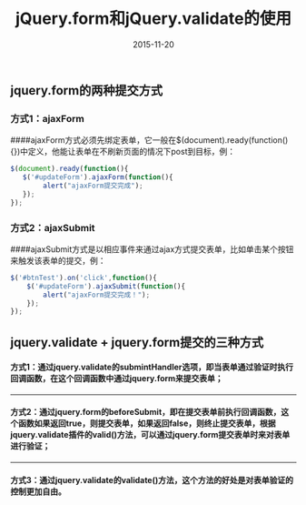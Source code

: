 ﻿---
title: jQuery.form和jQuery.validate的使用
date: 2015-11-20
top: 3
categories: [前端]
tags: [jQuery]
description: "前端学习中的一些收获。"
---
<!--more-->
## jquery.form的两种提交方式
### 方式1：ajaxForm
####ajaxForm方式必须先绑定表单，它一般在$(document).ready(function(){})中定义，他能让表单在不刷新页面的情况下post到目标，例：

``` javascript
$(document).ready(function(){
   $('#updateForm').ajaxForm(function(){
        alert("ajaxForm提交完成");
   }); 
});
```

### 方式2：ajaxSubmit
####ajaxSubmit方式是以相应事件来通过ajax方式提交表单，比如单击某个按钮来触发该表单的提交，例：

``` javascript
$('#btnTest').on('click',function(){
    $('#updateForm').ajaxSubmit(function(){
        alert("ajaxForm提交完成！");
    });
});
```
## jquery.validate + jquery.form提交的三种方式
#### 方式1：通过jquery.validate的submintHandler选项，即当表单通过验证时执行回调函数，在这个回调函数中通过jquery.form来提交表单；


----------


#### 方式2：通过jquery.form的beforeSubmit，即在提交表单前执行回调函数，这个函数如果返回true，则提交表单，如果返回false，则终止提交表单，根据jquery.validate插件的valid()方法，可以通过jquery.form提交表单时来对表单进行验证；


----------


#### 方式3：通过jquery.validate的validate()方法，这个方法的好处是对表单验证的控制更加自由。






